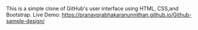 This is a simple clone of GitHub's user interface using HTML, CSS,and Bootstrap. 
Live Demo: https://pranavprabhakaranunnithan.github.io/Github-sample-design/
